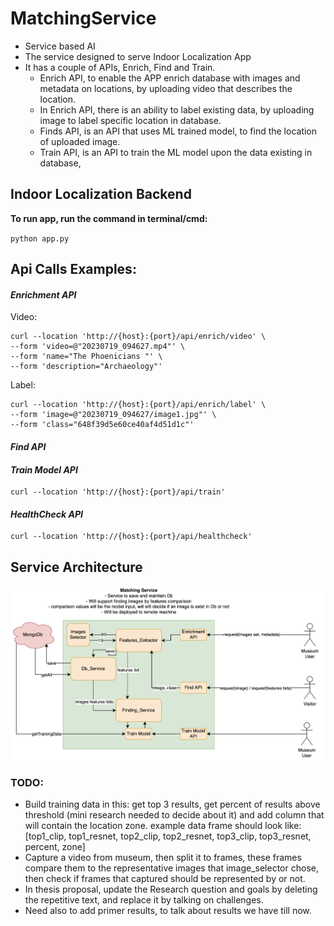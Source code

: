 # MatchingService

- Service based AI
- The service designed to serve Indoor Localization App
- It has a couple of APIs, Enrich, Find and Train.
    - Enrich API, to enable the APP enrich database with images and metadata on locations, by uploading video that
      describes the location.
    - In Enrich API, there is an ability to label existing data, by uploading image to label specific location in
      database.
    - Finds API, is an API that uses ML trained model, to find the location of uploaded image.
    - Train API, is an API to train the ML model upon the data existing in database,

## Indoor Localization Backend

**To run app, run the command in terminal/cmd:**

`python app.py
`

## Api Calls Examples:

#### _Enrichment API_

Video:

    curl --location 'http://{host}:{port}/api/enrich/video' \
    --form 'video=@"20230719_094627.mp4"' \
    --form 'name="The Phoenicians "' \
    --form 'description="Archaeology"'

Label:

    curl --location 'http://{host}:{port}/api/enrich/label' \
    --form 'image=@"20230719_094627/image1.jpg"' \
    --form 'class="648f39d5e60ce40af4d51d1c"'

#### _Find API_

#### _Train Model API_

    curl --location 'http://{host}:{port}/api/train'

#### _HealthCheck API_

    curl --location 'http://{host}:{port}/api/healthcheck'

## Service Architecture

![Screenshot 2023-08-18 at 10.06.14.png](uploads%2Fdesign%2FScreenshot%202023-08-18%20at%2010.06.14.png)

### TODO:

- Build training data in this: get top 3 results, get percent of results above threshold (mini research needed to decide
  about it) and add column that will contain the location zone.
  example data frame should look
  like: [top1_clip, top1_resnet, top2_clip, top2_resnet, top3_clip, top3_resnet, percent, zone]
- Capture a video from museum, then split it to frames, these frames compare them to the representative images that
  image_selector chose, then check if frames that captured should be represented by or not.
- In thesis proposal, update the Research question and goals by deleting the repetitive text, and replace it by talking
  on challenges.
- Need also to add primer results, to talk about results we have till now.
